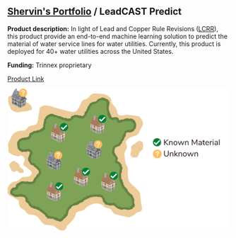 ## [Shervin's Portfolio](https://moderncan.github.io) / LeadCAST Predict

**Product description:** In light of Lead and Copper Rule Revisions ([LCRR](https://www.epa.gov/ground-water-and-drinking-water/revised-lead-and-copper-rule)), this product provide an end-to-end machine learning solution to predict the material of water service lines for water utilities. Currently, this product is deployed for 40+ water utilities across the United States.

**Funding:** Trinnex proprietary 



[Product Link](https://www.trinnex.io/products/leadcast/leadcast-predict)


<img style='vertical-align:middle;' src="/images/lead_predict.png" >

